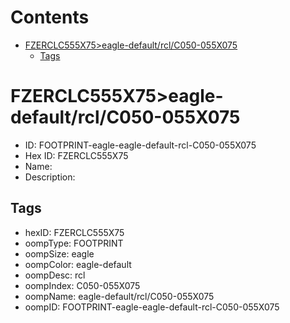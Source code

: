 



Contents
========

* [FZERCLC555X75>eagle-default/rcl/C050-055X075](#fzerclc555x75eagle-defaultrclc050-055x075)
	* [Tags](#tags)

# FZERCLC555X75>eagle-default/rcl/C050-055X075

- ID: FOOTPRINT-eagle-eagle-default-rcl-C050-055X075
- Hex ID: FZERCLC555X75
- Name: 
- Description: 

## Tags

- hexID: FZERCLC555X75
- oompType: FOOTPRINT
- oompSize: eagle
- oompColor: eagle-default
- oompDesc: rcl
- oompIndex: C050-055X075
- oompName: eagle-default/rcl/C050-055X075
- oompID: FOOTPRINT-eagle-eagle-default-rcl-C050-055X075
